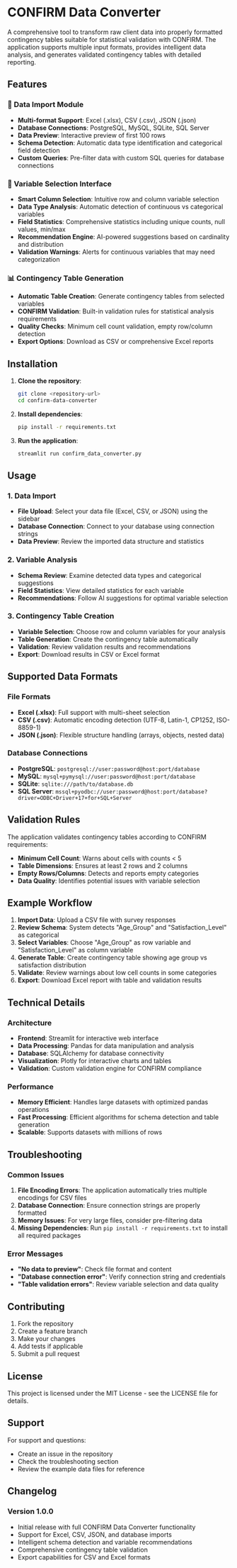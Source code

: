 # CONFIRM Data Converter

A comprehensive tool to transform raw client data into properly formatted contingency tables suitable for statistical validation with CONFIRM. The application supports multiple input formats, provides intelligent data analysis, and generates validated contingency tables with detailed reporting.

## Features

### 🔧 Data Import Module
- **Multi-format Support**: Excel (.xlsx), CSV (.csv), JSON (.json)
- **Database Connections**: PostgreSQL, MySQL, SQLite, SQL Server
- **Data Preview**: Interactive preview of first 100 rows
- **Schema Detection**: Automatic data type identification and categorical field detection
- **Custom Queries**: Pre-filter data with custom SQL queries for database connections

### 🎯 Variable Selection Interface
- **Smart Column Selection**: Intuitive row and column variable selection
- **Data Type Analysis**: Automatic detection of continuous vs categorical variables
- **Field Statistics**: Comprehensive statistics including unique counts, null values, min/max
- **Recommendation Engine**: AI-powered suggestions based on cardinality and distribution
- **Validation Warnings**: Alerts for continuous variables that may need categorization

### 📊 Contingency Table Generation
- **Automatic Table Creation**: Generate contingency tables from selected variables
- **CONFIRM Validation**: Built-in validation rules for statistical analysis requirements
- **Quality Checks**: Minimum cell count validation, empty row/column detection
- **Export Options**: Download as CSV or comprehensive Excel reports

## Installation

1. **Clone the repository**:
   ```bash
   git clone <repository-url>
   cd confirm-data-converter
   ```

2. **Install dependencies**:
   ```bash
   pip install -r requirements.txt
   ```

3. **Run the application**:
   ```bash
   streamlit run confirm_data_converter.py
   ```

## Usage

### 1. Data Import
- **File Upload**: Select your data file (Excel, CSV, or JSON) using the sidebar
- **Database Connection**: Connect to your database using connection strings
- **Data Preview**: Review the imported data structure and statistics

### 2. Variable Analysis
- **Schema Review**: Examine detected data types and categorical suggestions
- **Field Statistics**: View detailed statistics for each variable
- **Recommendations**: Follow AI suggestions for optimal variable selection

### 3. Contingency Table Creation
- **Variable Selection**: Choose row and column variables for your analysis
- **Table Generation**: Create the contingency table automatically
- **Validation**: Review validation results and recommendations
- **Export**: Download results in CSV or Excel format

## Supported Data Formats

### File Formats
- **Excel (.xlsx)**: Full support with multi-sheet selection
- **CSV (.csv)**: Automatic encoding detection (UTF-8, Latin-1, CP1252, ISO-8859-1)
- **JSON (.json)**: Flexible structure handling (arrays, objects, nested data)

### Database Connections
- **PostgreSQL**: `postgresql://user:password@host:port/database`
- **MySQL**: `mysql+pymysql://user:password@host:port/database`
- **SQLite**: `sqlite:///path/to/database.db`
- **SQL Server**: `mssql+pyodbc://user:password@host:port/database?driver=ODBC+Driver+17+for+SQL+Server`

## Validation Rules

The application validates contingency tables according to CONFIRM requirements:

- **Minimum Cell Count**: Warns about cells with counts < 5
- **Table Dimensions**: Ensures at least 2 rows and 2 columns
- **Empty Rows/Columns**: Detects and reports empty categories
- **Data Quality**: Identifies potential issues with variable selection

## Example Workflow

1. **Import Data**: Upload a CSV file with survey responses
2. **Review Schema**: System detects "Age_Group" and "Satisfaction_Level" as categorical
3. **Select Variables**: Choose "Age_Group" as row variable and "Satisfaction_Level" as column variable
4. **Generate Table**: Create contingency table showing age group vs satisfaction distribution
5. **Validate**: Review warnings about low cell counts in some categories
6. **Export**: Download Excel report with table and validation results

## Technical Details

### Architecture
- **Frontend**: Streamlit for interactive web interface
- **Data Processing**: Pandas for data manipulation and analysis
- **Database**: SQLAlchemy for database connectivity
- **Visualization**: Plotly for interactive charts and tables
- **Validation**: Custom validation engine for CONFIRM compliance

### Performance
- **Memory Efficient**: Handles large datasets with optimized pandas operations
- **Fast Processing**: Efficient algorithms for schema detection and table generation
- **Scalable**: Supports datasets with millions of rows

## Troubleshooting

### Common Issues

1. **File Encoding Errors**: The application automatically tries multiple encodings for CSV files
2. **Database Connection**: Ensure connection strings are properly formatted
3. **Memory Issues**: For very large files, consider pre-filtering data
4. **Missing Dependencies**: Run `pip install -r requirements.txt` to install all required packages

### Error Messages
- **"No data to preview"**: Check file format and content
- **"Database connection error"**: Verify connection string and credentials
- **"Table validation errors"**: Review variable selection and data quality

## Contributing

1. Fork the repository
2. Create a feature branch
3. Make your changes
4. Add tests if applicable
5. Submit a pull request

## License

This project is licensed under the MIT License - see the LICENSE file for details.

## Support

For support and questions:
- Create an issue in the repository
- Check the troubleshooting section
- Review the example data files for reference

## Changelog

### Version 1.0.0
- Initial release with full CONFIRM Data Converter functionality
- Support for Excel, CSV, JSON, and database imports
- Intelligent schema detection and variable recommendations
- Comprehensive contingency table validation
- Export capabilities for CSV and Excel formats